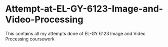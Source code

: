 # Attempt-at-EL-GY-6123-Image-and-Video-Processing

This contains all my attempts done of EL-GY 6123 Image and Video Processing coursework

